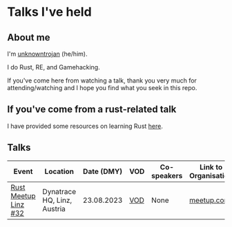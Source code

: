 # Talks I've held

## About me

I'm [unknowntrojan](https://github.com/unknowntrojan) (he/him).

I do Rust, RE, and Gamehacking.

If you've come here from watching a talk, thank you very much for attending/watching and I hope you find what you seek in this repo.

## If you've come from a rust-related talk

I have provided some resources on learning Rust [here](RUST.md).

## Talks

| Event | Location | Date (DMY) | VOD | Co-speakers | Link to Organisation |
| ---   | ---      | ---        | --- | ---         | ---                  |
| [Rust Meetup Linz #32](23-08-2023-RustLinz/README.md) | Dynatrace HQ, Linz, Austria | 23.08.2023 | [VOD](https://youtu.be/XNgXX5CM1nw?t=4298) | None | [meetup.com](https://www.meetup.com/rust-linz/events/294718621) |
